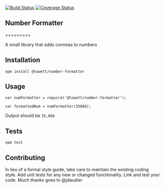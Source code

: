 [![Build Status](https://travis-ci.org/Nyigan/number-formatter.svg?branch=master)](https://travis-ci.org/Nyigan/number-formatter)
[![Coverage Status](https://coveralls.io/repos/github/Nyigan/number-formatter/badge.svg?branch=master)](https://coveralls.io/github/Nyigan/number-formatter?branch=master)

## Number Formatter
=========

A small library that adds commas to numbers

## Installation

  `npm install @towett/number-formatter`

## Usage

    var numFormatter = require('@towett/number-formatter');

    var formattedNum = numFormatter(35666);


  Output should be `35,666`


## Tests

  `npm test`

## Contributing

In lieu of a formal style guide, take care to maintain the existing coding style. Add unit tests for any new or changed functionality. Link and test your code. Much thanks goes to @jdaudier
